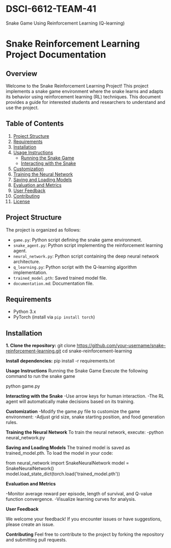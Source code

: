 # DSCI-6612-TEAM-41
Snake Game Using Reinforcement Learning (Q-learning)
# Snake Reinforcement Learning Project Documentation

## Overview

Welcome to the Snake Reinforcement Learning Project! This project implements a snake game environment where the snake learns and adapts its behavior using reinforcement learning (RL) techniques. This document provides a guide for interested students and researchers to understand and use the project.

## Table of Contents

1. [Project Structure](#project-structure)
2. [Requirements](#requirements)
3. [Installation](#installation)
4. [Usage Instructions](#usage-instructions)
   - [Running the Snake Game](#running-the-snake-game)
   - [Interacting with the Snake](#interacting-with-the-snake)
5. [Customization](#customization)
6. [Training the Neural Network](#training-the-neural-network)
7. [Saving and Loading Models](#saving-and-loading-models)
8. [Evaluation and Metrics](#evaluation-and-metrics)
9. [User Feedback](#user-feedback)
10. [Contributing](#contributing)
11. [License](#license)

## Project Structure

The project is organized as follows:

- `game.py`: Python script defining the snake game environment.
- `snake_agent.py`: Python script implementing the reinforcement learning agent.
- `neural_network.py`: Python script containing the deep neural network architecture.
- `q_learning.py`: Python script with the Q-learning algorithm implementation.
- `trained_model.pth`: Saved trained model file.
- `documentation.md`: Documentation file.

## Requirements

- Python 3.x
- PyTorch (install via `pip install torch`)

## Installation

**1. Clone the repository:**
git clone https://github.com/your-username/snake-reinforcement-learning.git cd snake-reinforcement-learning

**Install dependencies:**
pip install -r requirements.txt

**Usage Instructions**
Running the Snake Game Execute the following command to run the snake game

python game.py

**Interacting with the Snake**
-Use arrow keys for human interaction.
-The RL agent will automatically make decisions based on its training.

**Customization**
-Modify the game.py file to customize the game environment:
-Adjust grid size, snake starting position, and food generation rules.

**Training the Neural Network**
To train the neural network, execute:
 -python neural_network.py

**Saving and Loading Models**
The trained model is saved as trained_model.pth. To load the model in your code:

from neural_network import SnakeNeuralNetwork
model = SnakeNeuralNetwork()
model.load_state_dict(torch.load('trained_model.pth'))

**Evaluation and Metrics**

-Monitor average reward per episode, length of survival, and Q-value function 
 convergence.
-Visualize learning curves for analysis.


**User Feedback**

We welcome your feedback! If you encounter issues or have suggestions, please create an issue.

**Contributing**
Feel free to contribute to the project by forking the repository and submitting pull requests.

